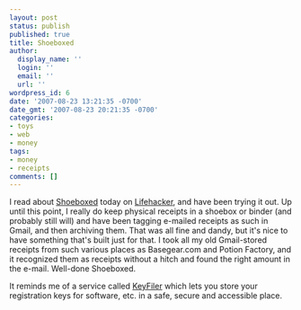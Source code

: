 ```yaml
---
layout: post
status: publish
published: true
title: Shoeboxed
author:
  display_name: ''
  login: ''
  email: ''
  url: ''
wordpress_id: 6
date: '2007-08-23 13:21:35 -0700'
date_gmt: '2007-08-23 20:21:35 -0700'
categories:
- toys
- web
- money
tags:
- money
- receipts
comments: []
---
```

I read about [Shoeboxed](http://shoeboxed.com) today on [Lifehacker](http://lifehacker.com/software/shopping/organize-your-receipts-at-shoeboxedcom-291543.php), and have been trying it out.  Up until this point, I really do keep physical receipts in a shoebox or binder (and probably still will) and have been tagging e-mailed receipts as such in Gmail, and then archiving them.  That was all fine and dandy, but it's nice to have something that's built just for that.  I took all my old Gmail-stored receipts from such various places as Basegear.com and Potion Factory, and it recognized them as receipts without a hitch and found the right amount in the e-mail.  Well-done Shoeboxed.

It reminds me of a service called [KeyFiler](http://www.keyfiler.com/) which lets you store your registration keys for software, etc. in a safe, secure and accessible place.
